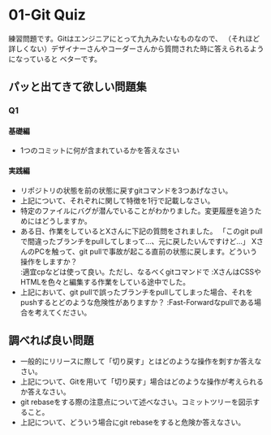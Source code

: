 # 01-Git Quiz
練習問題です。Gitはエンジニアにとって九九みたいなものなので、
（それほど詳しくない）デザイナーさんやコーダーさんから質問された時に答えられるようになっていると
ベターです。

## パッと出てきて欲しい問題集
### Q1

#### 基礎編
+ 1つのコミットに何が含まれているかを答えなさい

#### 実践編
+ リポジトリの状態を前の状態に戻すgitコマンドを3つあげなさい。
+ 上記について、それぞれに関して特徴を1行で記載しなさい。
+ 特定のファイルにバグが潜んでいることがわかりました。変更履歴を追うためにはどうしますか。
+ ある日、作業をしているとXさんに下記の質問をされました。
「このgit pullで間違ったブランチをpullしてしまって...、元に戻したいんですけど...」
XさんのPCを触って、git pullで事故が起こる直前の状態に戻します。どういう操作をしますか？  
<NOTE>:適宜cpなどは使って良い。ただし、なるべくgitコマンドで
<NOTE>:XさんはCSSやHTMLを色々と編集する作業をしている途中でした。
+ 上記において、git pullで誤ったブランチをpullしてしまった場合、それをpushするとどのような危険性がありますか？
<NOTE>:Fast-Forwardなpullである場合を考えてください。

## 調べれば良い問題

+ 一般的にリリースに際して「切り戻す」とはどのような操作を刺すか答えなさい。
+ 上記について、Gitを用いて「切り戻す」場合はどのような操作が考えられるか答えなさい。
+ git rebaseをする際の注意点について述べなさい。コミットツリーを図示すること。
+ 上記について、どういう場合にgit rebaseをすると危険か答えなさい。